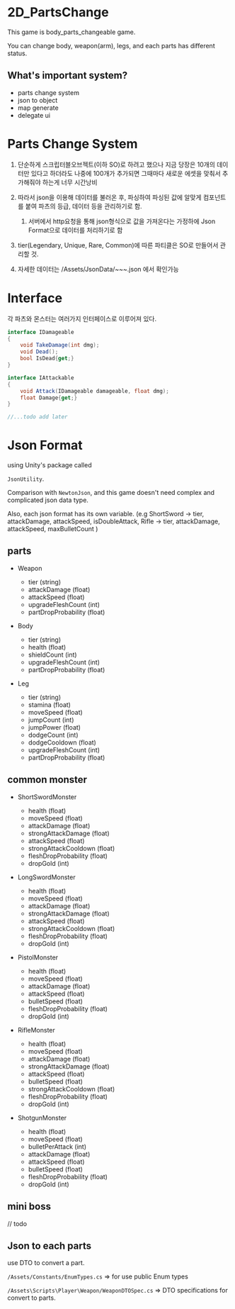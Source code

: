 # 2D_PartsChange

This game is body_parts_changeable game.

You can change body, weapon(arm), legs, and each parts has different status.

## What's important system?

- parts change system
- json to object
- map generate
- delegate ui

# Parts Change System

1. 단순하게 스크립터블오브젝트(이하 SO)로 하려고 했으나 지금 당장은 10개의 데이터만 있다고 하더라도 나중에 100개가 추가되면 그때마다 새로운 에셋을 맞춰서 추가해줘야 하는게 너무 시간낭비

2. 따라서 json을 이용해 데이터를 불러온 후, 파싱하여 파싱된 값에 알맞게 컴포넌트를 붙여 파츠의 등급, 데이터 등을 관리하기로 함.
    1. 서버에서 http요청을 통해 json형식으로 값을 가져온다는 가정하에 Json Format으로 데이터를 처리하기로 함

3. tier(Legendary, Unique, Rare, Common)에 따른 파티클은 SO로 만들어서 관리할 것.

4. 자세한 데이터는 /Assets/JsonData/~~~.json 에서 확인가능

# Interface

각 파츠와 몬스터는 여러가지 인터페이스로 이루어져 있다.

```cs
interface IDamageable
{
    void TakeDamage(int dmg);
    void Dead();
    bool IsDead{get;}
}

interface IAttackable
{
    void Attack(IDamageable damageable, float dmg);
    float Damage{get;}
}

//...todo add later
```


# Json Format

using Unity's package called

`JsonUtility`.

Comparison with `NewtonJson`, and this game doesn't need complex and complicated json data type.

Also, each json format has its own variable. 
(e.g 
    ShortSword -> tier, attackDamage, attackSpeed, isDoubleAttack, 
    Rifle -> tier, attackDamage, attackSpeed, maxBulletCount
)

## parts
- Weapon
    - tier (string)
    - attackDamage (float)
    - attackSpeed (float)
    - upgradeFleshCount (int)
    - partDropProbability (float)

- Body
    - tier (string)
    - health (float)
    - shieldCount (int)
    - upgradeFleshCount (int)
    - partDropProbability (float)

- Leg
    - tier (string)
    - stamina (float)
    - moveSpeed (float)
    - jumpCount (int)
    - jumpPower (float)
    - dodgeCount (int)
    - dodgeCooldown (float)
    - upgradeFleshCount (int)
    - partDropProbability (float)

## common monster
- ShortSwordMonster
    - health (float)
    - moveSpeed (float)
    - attackDamage (float)
    - strongAttackDamage (float)
    - attackSpeed (float)
    - strongAttackCooldown (float)
    - fleshDropProbability (float)
    - dropGold (int)

- LongSwordMonster
    - health (float)
    - moveSpeed (float)
    - attackDamage (float)
    - strongAttackDamage (float)
    - attackSpeed (float)
    - strongAttackCooldown (float)
    - fleshDropProbability (float)
    - dropGold (int)

- PistolMonster
    - health (float)
    - moveSpeed (float)
    - attackDamage (float)
    - attackSpeed (float)
    - bulletSpeed (float)
    - fleshDropProbability (float)
    - dropGold (int)

- RifleMonster
    - health (float)
    - moveSpeed (float)
    - attackDamage (float)
    - strongAttackDamage (float)
    - attackSpeed (float)
    - bulletSpeed (float)
    - strongAttackCooldown (float)
    - fleshDropProbability (float)
    - dropGold (int)

- ShotgunMonster
    - health (float)
    - moveSpeed (float)
    - bulletPerAttack (int)
    - attackDamage (float)
    - attackSpeed (float)
    - bulletSpeed (float)
    - fleshDropProbability (float)
    - dropGold (int)

## mini boss
// todo

## Json to each parts

use DTO to convert a part.

`/Assets/Constants/EnumTypes.cs` => for use public Enum types

`/Assets\Scripts\Player\Weapon/WeaponDTOSpec.cs` => DTO specifications for convert to parts.